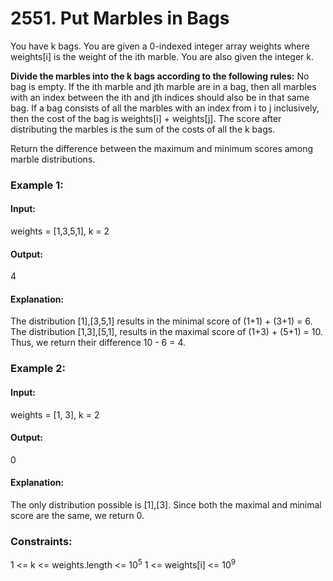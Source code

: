 # 2551. Put Marbles in Bags
You have k bags. You are given a 0-indexed integer array weights where weights[i] is the weight of the ith marble. You are also given the integer k.

**Divide the marbles into the k bags according to the following rules:**
No bag is empty.
If the ith marble and jth marble are in a bag, then all marbles with an index between the ith and jth indices should also be in that same bag.
If a bag consists of all the marbles with an index from i to j inclusively, then the cost of the bag is weights[i] + weights[j].
The score after distributing the marbles is the sum of the costs of all the k bags.

Return the difference between the maximum and minimum scores among marble distributions.

### Example 1:
#### Input: 
weights = [1,3,5,1], k = 2
#### Output: 
4
#### Explanation: 
The distribution [1],[3,5,1] results in the minimal score of (1+1) + (3+1) = 6. 
The distribution [1,3],[5,1], results in the maximal score of (1+3) + (5+1) = 10. 
Thus, we return their difference 10 - 6 = 4.

### Example 2:
#### Input:
weights = [1, 3], k = 2
#### Output:
0
#### Explanation: 
The only distribution possible is [1],[3]. 
Since both the maximal and minimal score are the same, we return 0.
 
### Constraints:
1 <= k <= weights.length <= $`10^5`$
1 <= weights[i] <= $`10^9`$



